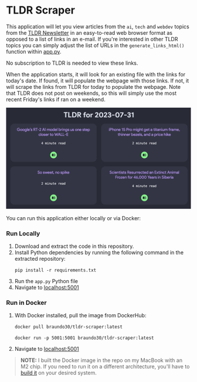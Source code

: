# TLDR Scraper

This application will let you view articles from the `ai`, `tech` and `webdev` topics from the [TLDR Newsletter](www.tldr.tech) in an easy-to-read web browser format as opposed to a list of links in an e-mail. If you're interested in other TLDR topics you can simply adjust the list of URLs in the `generate_links_html()` function within [app.py](app.py).

No subscription to TLDR is needed to view these links.

When the application starts, it will look for an existing file with the links for today's date. If found, it will populate the webpage with those links. If not, it will scrape the links from TLDR for today to populate the webpage. Note that TLDR does not post on weekends, so this will simply use the most recent Friday's links if ran on a weekend.

![](assets/screenshot.png)

You can run this application either locally or via Docker:

### Run Locally
1. Download and extract the code in this repository.
2. Install Python dependencies by running the following command in the extracted repository:
    ```
    pip install -r requirements.txt
    ```
3. Run the `app.py` Python file
4. Navigate to [localhost:5001](localhost:5001)


### Run in Docker
1. With Docker installed, pull the image from DockerHub:

    ```
    docker pull braundo30/tldr-scraper:latest
    ```

    ```
    docker run -p 5001:5001 braundo30/tldr-scraper:latest
    ```

2. Navigate to [localhost:5001](localhost:5001)
> **NOTE:** I built the Docker image in the repo on my MacBook with an M2 chip. If you need to run it on a different architecture, you'll have to [build it](https://docs.docker.com/engine/reference/commandline/build/) on your desired system.
